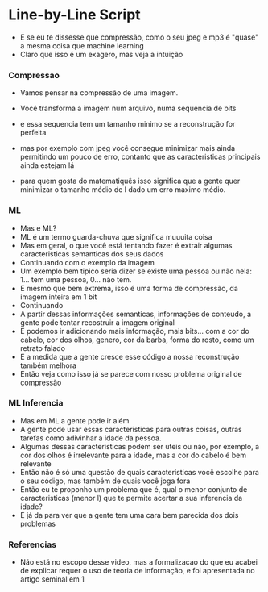 # Line-by-Line Script
- E se eu te dissesse que compressão, 
como o seu jpeg e mp3 é "quase" a mesma coisa que machine learning
- Claro que isso é um exagero, mas veja a intuição

### Compressao
- Vamos pensar na compressão de uma imagem.
- Você transforma a imagem num arquivo, numa sequencia de bits
- e essa sequencia tem um tamanho minimo se a reconstrução for perfeita
- mas por exemplo com jpeg você consegue minimizar mais ainda permitindo um pouco de erro,
contanto que as caracteristicas principais ainda estejam lá

- para quem gosta do matematiquês isso significa que a gente quer minimizar o tamanho médio de l
dado um erro maximo médio.

### ML
- Mas e ML?
- ML é um termo guarda-chuva que significa muuuita coisa
- Mas em geral, o que você está tentando fazer é
 extrair algumas caracteristicas semanticas dos seus dados
 - Continuando com o exemplo da imagem
 - Um exemplo bem tipico seria dizer se existe uma pessoa ou não nela:
 1... tem uma pessoa,  0... não tem.
 - E mesmo que bem extrema, isso é uma forma de compressão, da imagem inteira em 1 bit
 - Continuando
 - A partir dessas informações semanticas, informações de conteudo, 
 a gente pode tentar recostruir a imagem original
 - E podemos ir adicionando mais informação, mais bits... com a cor do cabelo, 
 cor dos olhos, genero, cor da barba, forma do rosto, como um retrato falado
 - E a medida que a gente cresce esse código a nossa reconstrução também melhora
 - Então veja como isso já se parece com nosso problema original de compressão
 
### ML Inferencia
- Mas em ML a gente pode ir além
- A gente pode usar essas caracteristicas para outras coisas, 
outras tarefas como adivinhar a idade da pessoa.
- Algumas dessas caracteristicas podem ser uteis ou não,
 por exemplo, a cor dos olhos é irrelevante para a idade, mas a cor do cabelo é bem relevante
 - Então não é só uma questão de quais caracteristicas você escolhe para o seu código,
 mas também de quais você joga fora
 - Então eu te proponho um problema que é, qual o menor conjunto de caracteristicas (menor l)
 que te permite acertar a sua inferencia da idade?
 - E já da para ver que a gente tem uma cara bem parecida dos dois problemas
 
### Referencias
- Não está no escopo desse video, mas a formalizacao do que eu acabei de explicar
requer o uso de teoria de informação, e foi apresentada no artigo seminal em 1

 
 
 
 